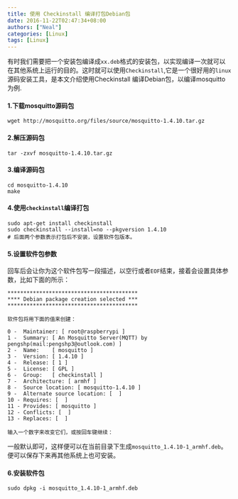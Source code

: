 ```yaml
---
title: 使用 Checkinstall 编译打包Debian包
date: 2016-11-22T02:47:34+08:00
authors: ["Neal"]
categories: [Linux]
tags: [Linux]
---
```

有时我们需要把一个安装包编译成`xx.deb`格式的安装包，以实现编译一次就可以在其他系统上运行的目的。这时就可以使用`Checkinstall`,它是一个很好用的`linux`源码安装工具，是本文介绍使用Checkinstall 编译Debian包，以编译mosquitto为例.
<!-- more -->
#### 1.下载mosquitto源码包
    wget http://mosquitto.org/files/source/mosquitto-1.4.10.tar.gz
    
#### 2.解压源码包
    tar -zxvf mosquitto-1.4.10.tar.gz
    
#### 3.编译源码包
    cd mosquitto-1.4.10
    make
    
#### 4.使用`checkinstall`编译打包
    sudo apt-get install checkinstall
    sudo checkinstall --install=no --pkgversion 1.4.10
    # 后面两个参数表示打包后不安装，设置软件包版本。
    
#### 5.设置软件包参数
回车后会让你为这个软件包写一段描述，以空行或者`EOF`结束，接着会设置具体参数，比如下面的所示：

    *****************************************
    **** Debian package creation selected ***
    *****************************************
    
    软件包将用下面的值来创建：
    
    0 -  Maintainer: [ root@raspberrypi ]
    1 -  Summary: [ An Mosquitto Server(MQTT) by pengshp(mail:pengshp3@outlook.com) ]
    2 -  Name:    [ mosquitto ]
    3 -  Version: [ 1.4.10 ]
    4 -  Release: [ 1 ]
    5 -  License: [ GPL ]
    6 -  Group:   [ checkinstall ]
    7 -  Architecture: [ armhf ]
    8 -  Source location: [ mosquitto-1.4.10 ]
    9 -  Alternate source location: [  ]
    10 - Requires: [  ]
    11 - Provides: [ mosquitto ]
    12 - Conflicts: [  ]
    13 - Replaces: [  ]
    
    输入一个数字来改变它们，或按回车键继续：
    
一般默认即可，这样便可以在当前目录下生成`mosquitto_1.4.10-1_armhf.deb`。便可以保存下来再其他系统上也可安装。

#### 6.安装软件包
    sudo dpkg -i mosquitto_1.4.10-1_armhf.deb
    


